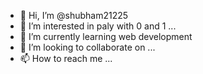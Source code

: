 - 👋 Hi, I’m @shubham21225
- 👀 I’m interested in  paly with  0 and 1 ...
- 🌱 I’m currently learning web development
- 💞️ I’m looking to collaborate on ...
- 📫 How to reach me ...

<!---
shubham21225/shubham21225 is a ✨ special ✨ repository because its `README.md` (this file) appears on your GitHub profile.
You can click the Preview link to take a look at your changes.
--->
